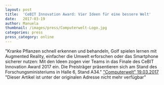 ```yaml
---
layout: post
title:  'CeBIT Innovation Award: Vier Ideen für eine bessere Welt'
date:   2017-03-19
author: Manuela
thumbnail: /images/press/Computerwelt-Logo.jpg
categories: press
press_category: online
---
```

"Kranke Pflanzen schnell erkennen und behandeln, Golf spielen lernen mit Augmented Reality, einfacher die Umwelt erforschen oder das Smartphone sicherer nutzen: Mit den Ideen zogen vier Teams in das Finale des CeBIT Innovation Award 2017 ein. Die Preisträger präsentieren sich am Stand des Forschungsministeriums in Halle 6, Stand A34."
<a href="http://www.computerwelt.at/news/wirtschaft-politik/unternehmen/detail/artikel/120042-cebit-innovation-award-vier-ideen-fuer-eine-bessere-welt/" target="_blank">"Computerwelt" 19.03.2017</a>
"Dieser Artikel ist unter der originalen Adresse nicht mehr verfügbar"
